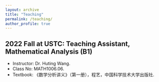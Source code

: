 ```yaml
---
layout: archive
title: "Teaching"
permalink: /teaching/
author_profile: true
---
```


2022 Fall at USTC: Teaching Assistant, Mathematical Analysis (B1)
---
* Instructor: Dr. Huting Wang.
* Class No: MATH1006.06.
* Textbook: 《数学分析讲义》（第一册），程艺，中国科学技术大学出版社.
